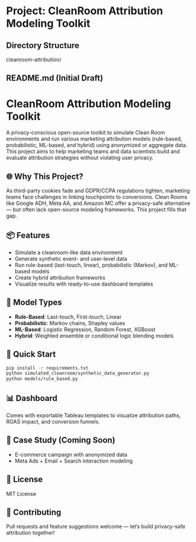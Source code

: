 # Project: CleanRoom Attribution Modeling Toolkit

## Directory Structure

cleanroom-attribution/



## README.md (Initial Draft)

# CleanRoom Attribution Modeling Toolkit

A privacy-conscious open-source toolkit to simulate Clean Room environments and run various marketing attribution models (rule-based, probabilistic, ML-based, and hybrid) using anonymized or aggregate data. This project aims to help marketing teams and data scientists build and evaluate attribution strategies without violating user privacy.

## 🌐 Why This Project?
As third-party cookies fade and GDPR/CCPA regulations tighten, marketing teams face challenges in linking touchpoints to conversions. Clean Rooms like Google ADH, Meta AA, and Amazon MC offer a privacy-safe alternative — but often lack open-source modeling frameworks. This project fills that gap.

## 📦 Features
- Simulate a cleanroom-like data environment
- Generate synthetic event- and user-level data
- Run rule-based (last-touch, linear), probabilistic (Markov), and ML-based models
- Create hybrid attribution frameworks
- Visualize results with ready-to-use dashboard templates

## 🔧 Model Types
- **Rule-Based**: Last-touch, First-touch, Linear
- **Probabilistic**: Markov chains, Shapley values
- **ML-Based**: Logistic Regression, Random Forest, XGBoost
- **Hybrid**: Weighted ensemble or conditional logic blending models

## 🚀 Quick Start
```bash
pip install -r requirements.txt
python simulated_cleanroom/synthetic_data_generator.py
python models/rule_based.py
```

## 📊 Dashboard
Comes with exportable Tableau templates to visualize attribution paths, ROAS impact, and conversion funnels.

## 📁 Case Study (Coming Soon)
- E-commerce campaign with anonymized data
- Meta Ads + Email + Search interaction modeling

## 📜 License
MIT License

## 🤝 Contributing
Pull requests and feature suggestions welcome — let’s build privacy-safe attribution together!
